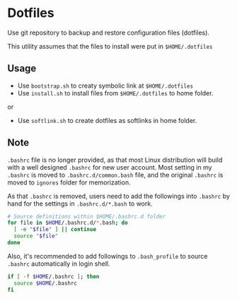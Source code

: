 # Dotfiles

Use git repository to backup and restore configuration files (dotfiles).

This utility assumes that the files to install were put in `$HOME/.dotfiles`

## Usage

- Use `bootstrap.sh` to creaty symbolic link at `$HOME/.dotfiles`
- Use `install.sh` to install files from `$HOME/.dotfiles` to home folder.

or

- Use `softlink.sh` to create dotfiles as softlinks in home folder.

## Note

`.bashrc` file is no longer provided, as that most Linux distribution will
build with a well designed `.bashrc` for new user account. Most setting in
my `.bashrc` is moved to `.bashrc.d/common.bash` file, and the original
`.bashrc` is moved to `ignores` folder for memorization.

As that `.bashrc` is removed, users need to add the followings into `.bashrc`
by hand for the settings in `.bashrc.d/*.bash` to work.

``` bash
# Source definitions within $HOME/.bashrc.d folder
for file in $HOME/.bashrc.d/*.bash; do
  [ -e "$file" ] || continue
  source "$file"
done
```

Also, it's recommended to add followings to `.bash_profile` to source `.bashrc`
automatically in login shell.

``` bash
if [ -f $HOME/.bashrc ]; then
  source $HOME/.bashrc
fi
```

